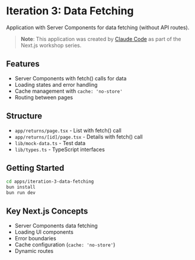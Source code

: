 # Iteration 3: Data Fetching

Application with Server Components for data fetching (without API routes).

> **Note**: This application was created by [Claude Code](https://claude.ai/code) as part of the Next.js workshop series.

## Features

- Server Components with fetch() calls for data
- Loading states and error handling
- Cache management with `cache: 'no-store'`
- Routing between pages

## Structure

- `app/returns/page.tsx` - List with fetch() call
- `app/returns/[id]/page.tsx` - Details with fetch() call
- `lib/mock-data.ts` - Test data
- `lib/types.ts` - TypeScript interfaces

## Getting Started

```bash
cd apps/iteration-3-data-fetching
bun install
bun run dev
```

## Key Next.js Concepts

- Server Components data fetching
- Loading UI components
- Error boundaries
- Cache configuration (`cache: 'no-store'`)
- Dynamic routes
